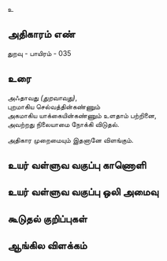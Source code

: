 உ


## அதிகாரம் எண்

துறவு - பாயிரம் - 035

## உரை

அஃதாவது _(துறவாவது)_,  
புறமாகிய செல்வத்தின்கண்ணும்  
அகமாகிய யாக்கையின்கண்ணும் உளதாம் பற்றினை,  
அவற்றது நிலையாமை நோக்கி விடுதல்.  

அதிகார முறைமையும் இதனானே விளங்கும்.


## உயர் வள்ளுவ வகுப்பு காணொளி


## உயர் வள்ளுவ வகுப்பு ஒலி அமைவு 


## கூடுதல் குறிப்புகள்


## ஆங்கில விளக்கம்

